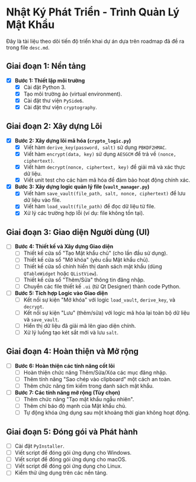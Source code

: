 # Nhật Ký Phát Triển - Trình Quản Lý Mật Khẩu

Đây là tài liệu theo dõi tiến độ triển khai dự án dựa trên roadmap đã đề ra trong file `desc.md`.

## Giai đoạn 1: Nền tảng

- [x] **Bước 1: Thiết lập môi trường**
    - [x] Cài đặt Python 3.
    - [x] Tạo môi trường ảo (virtual environment).
    - [x] Cài đặt thư viện `PySide6`.
    - [x] Cài đặt thư viện `cryptography`.

## Giai đoạn 2: Xây dựng Lõi

- [x] **Bước 2: Xây dựng lõi mã hóa (`crypto_logic.py`)**
    - [x] Viết hàm `derive_key(password, salt)` sử dụng `PBKDF2HMAC`.
    - [x] Viết hàm `encrypt(data, key)` sử dụng `AESGCM` để trả về `(nonce, ciphertext)`.
    - [x] Viết hàm `decrypt(nonce, ciphertext, key)` để giải mã và xác thực dữ liệu.
    - [x] Viết unit test cho các hàm mã hóa để đảm bảo hoạt động chính xác.

- [x] **Bước 3: Xây dựng logic quản lý file (`vault_manager.py`)**
    - [x] Viết hàm `save_vault(file_path, salt, nonce, ciphertext)` để lưu dữ liệu vào file.
    - [x] Viết hàm `load_vault(file_path)` để đọc dữ liệu từ file.
    - [x] Xử lý các trường hợp lỗi (ví dụ: file không tồn tại).

## Giai đoạn 3: Giao diện Người dùng (UI)

- [ ] **Bước 4: Thiết kế và Xây dựng Giao diện**
    - [ ] Thiết kế cửa sổ "Tạo Mật khẩu chủ" (cho lần đầu sử dụng).
    - [ ] Thiết kế cửa sổ "Mở khóa" (yêu cầu Mật khẩu chủ).
    - [ ] Thiết kế cửa sổ chính hiển thị danh sách mật khẩu (dùng `QTableWidget` hoặc `QListView`).
    - [ ] Thiết kế cửa sổ "Thêm/Sửa" thông tin đăng nhập.
    - [ ] Chuyển các file thiết kế `.ui` (từ Qt Designer) thành code Python.

- [ ] **Bước 5: Tích hợp Logic vào Giao diện**
    - [ ] Kết nối sự kiện "Mở khóa" với logic `load_vault`, `derive_key`, và `decrypt`.
    - [ ] Kết nối sự kiện "Lưu" (thêm/sửa) với logic mã hóa lại toàn bộ dữ liệu và `save_vault`.
    - [ ] Hiển thị dữ liệu đã giải mã lên giao diện chính.
    - [ ] Xử lý luồng tạo két sắt mới và lưu `salt`.

## Giai đoạn 4: Hoàn thiện và Mở rộng

- [ ] **Bước 6: Hoàn thiện các tính năng cốt lõi**
    - [ ] Hoàn thiện chức năng Thêm/Sửa/Xóa các mục đăng nhập.
    - [ ] Thêm tính năng "Sao chép vào clipboard" một cách an toàn.
    - [ ] Thêm chức năng tìm kiếm trong danh sách mật khẩu.

- [ ] **Bước 7: Các tính năng mở rộng (Tùy chọn)**
    - [ ] Thêm chức năng "Tạo mật khẩu ngẫu nhiên".
    - [ ] Thêm chỉ báo độ mạnh của Mật khẩu chủ.
    - [ ] Tự động khóa ứng dụng sau một khoảng thời gian không hoạt động.

## Giai đoạn 5: Đóng gói và Phát hành

- [ ] Cài đặt `PyInstaller`.
- [ ] Viết script để đóng gói ứng dụng cho Windows.
- [ ] Viết script để đóng gói ứng dụng cho macOS.
- [ ] Viết script để đóng gói ứng dụng cho Linux.
- [ ] Kiểm thử ứng dụng trên các nền tảng.
